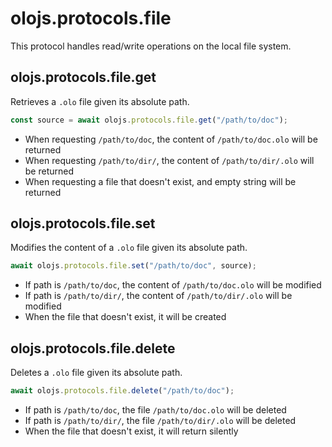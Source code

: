 olojs.protocols.file
============================================================================
This protocol handles read/write operations on the local file system.
  
olojs.protocols.file.get
----------------------------------------------------------------------------
Retrieves a `.olo` file given its absolute path.
```js
const source = await olojs.protocols.file.get("/path/to/doc");
```

- When requesting `/path/to/doc`, the content of `/path/to/doc.olo` will
  be returned
- When requesting `/path/to/dir/`, the content of `/path/to/dir/.olo` will
  be returned
- When requesting a file that doesn't exist, and empty string will be returned
  
olojs.protocols.file.set
----------------------------------------------------------------------------
Modifies the content of a `.olo` file given its absolute path.
```js
await olojs.protocols.file.set("/path/to/doc", source);
```

- If path is `/path/to/doc`, the content of `/path/to/doc.olo` will
  be modified
- If path is `/path/to/dir/`, the content of `/path/to/dir/.olo` will
  be modified
- When the file that doesn't exist, it will be created
  
olojs.protocols.file.delete
----------------------------------------------------------------------------
Deletes a `.olo` file given its absolute path.
```js
await olojs.protocols.file.delete("/path/to/doc");
```

- If path is `/path/to/doc`, the file `/path/to/doc.olo` will be deleted
- If path is `/path/to/dir/`, the file `/path/to/dir/.olo` will be deleted
- When the file that doesn't exist, it will return silently
  

